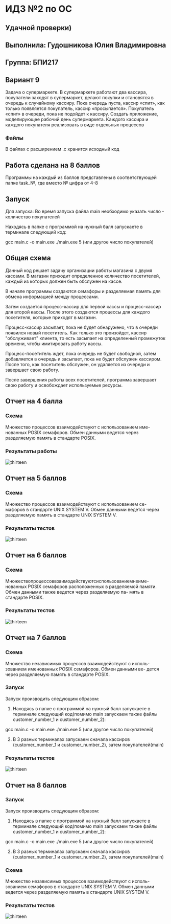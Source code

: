 # ИДЗ №2 по ОС
## Удачной проверки)
## Выполнила: Гудошникова Юлия Владимировна
## Группа: БПИ217
## Вариант 9
Задача о супермаркете. В супермаркете работают два кассира, покупатели заходят в супермаркет, делают покупки и становятся в очередь к случайному кассиру. Пока очередь пуста, кассир «спит», как только появляется покупатель, кассир «просыпается». Покупатель «спит» в очереди, пока не подойдет к кассиру. Создать приложение, моделирующее рабочий день супермаркета. Каждого кассира и каждого покупателя реализовать в виде отдельных процессов

### Файлы
В файлах с расширением .c хранится исходный код

## Работа сделана на 8 баллов
Программы на каждый из баллов представлены в соответствующей папке task_№, где вместо № цифра от 4-8
## Запуск
Для запуска:
Во время запуска файла main необходимо указать число - количество покупателей

Находясь в папке с программой на нужный балл запускаете в терминале следующий код:

gcc main.c -o main.exe
./main.exe 5 (или другое число покупателей)

## Общая схема
Данный код решает задачу организации работы магазина с двумя кассами. В магазин приходит определенное количество посетителей, каждый из которых должен быть обслужен на кассе.

В начале программы создаются семафоры и разделяемая память для обмена информацией между процессами.

Затем создается процесс-кассир для первой кассы и процесс-кассир для второй кассы. После этого создаются процессы для каждого посетителя, которые приходят в магазин.

Процесс-кассир засыпает, пока не будет обнаружено, что в очереди появился новый посетитель. Как только это произойдет, кассир "обслуживает" клиента, то есть засыпает на определенный промежуток времени, чтобы имитировать работу кассы.

Процесс-посетитель ждет, пока очередь не будет свободной, затем добавляется в очередь и засыпает, пока не будет обслужен кассиром. После того, как посетитель обслужен, он удаляется из очереди и завершает свою работу.

После завершения работы всех посетителей, программа завершает свою работу и освобождает используемые ресурсы.

## Отчет на 4 балла
### Схема
Множество процессов взаимодействуют с использованием име- нованных POSIX семафоров. Обмен данными ведется через разделяемую память в стандарте POSIX.

### Результаты работы
![thirteen](Снимокэкрана4.png)
## Отчет на 5 баллов
### Схема
Множество процессов взаимодействуют с использованием се- мафоров в стандарте UNIX SYSTEM V. Обмен данными ведется через разделяемую память в стандарте UNIX SYSTEM V.
### Результаты тестов
![thirteen](снимокэкрана5.png)

## Отчет на 6 баллов
### Схема
Множествопроцессоввзаимодействуютсиспользованиемнеиме- нованных POSIX семафоров расположенных в разделяемой памяти. Обмен данными также ведется через разделяемую па- мять в стандарте POSIX.
### Результаты тестов
![thirteen](image6.png)

## Отчет на 7 баллов
### Схема
Множество независимых процессов взаимодействуют с исполь- зованием именованных POSIX семафоров. Обмен данными ве- дется через разделяемую память в стандарте POSIX.
### Запуск
Запуск производить следующим образом:
1) Находясь в папке с программой на нужный балл запускаете в терминале следующий код(помимо main запускаем также файлы customer_number_1 и customer_number_2):

gcc main.c -o main.exe
./main.exe 5 (или другое число покупателей)

2) В 3 разных терминалах запускаем сначала кассиров (customer_number_1 и customer_number_2), затем покупателей(main)

### Результаты тестов
![thirteen](image7.png)

## Отчет на 8 баллов
### Запуск
Запуск производить следующим образом:
1) Находясь в папке с программой на нужный балл запускаете в терминале следующий код(помимо main запускаем также файлы customer_number_1 и customer_number_2):

gcc main.c -o main.exe
./main.exe 5 (или другое число покупателей)

2) В 3 разных терминалах запускаем сначала кассиров (customer_number_1 и customer_number_2), затем покупателей(main)
### Схема
Множество независимых процессов взаимодействуют с исполь- зованием семафоров в стандарте UNIX SYSTEM V. Обмен данными ведется через разделяемую память в стандарте UNIX SYSTEM V.
### Результаты тестов
![thirteen](image8.png)
